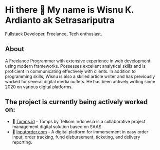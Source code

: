 # Hi there 👋 My name is Wisnu K. Ardianto ak Setrasariputra

Fullstack Developer, Freelance, Tech enthusiast.

## About
A Freelance Programmer with extensive experience in web development using modern frameworks. Possesses excellent analytical skills and is proficient in communicating effectively with clients. In addition to programming skills, Wisnu is also a skilled article writer and has previously worked for several digital media outlets. He has been actively writing since 2020 on various digital platforms.

## The project is currently being actively worked on:
- 🚀 [Tomps.id](https://www.tomps.id/) - Tomps by Telkom Indonesia is a collaborative project management digital solution based on SAAS.
- 🤖 [Inputorder.com](https://inputorder.com/) - A digital platform for immersement in easy order input, order tracking, fund disbursement, ticketing, and delivery reporting.

<!-- ## My Products 🔨

- 🚀 [Sample 01](Github URL) - description
- 🤣 [Sample 02](Github URL) - description
- ⌚ [Sample 03](Github URL) - description
- 🤖 [Sample 04](Github URL) - description

## My Work 🤝
- 🎨 [Project 01](URL Websie) - description
- 🎨 [Project 02](URL Websie) - description
- 🎨 [Project 03](URL Websie) - description
- 🧑‍💻 [Project 04](URL Websie) - description -->